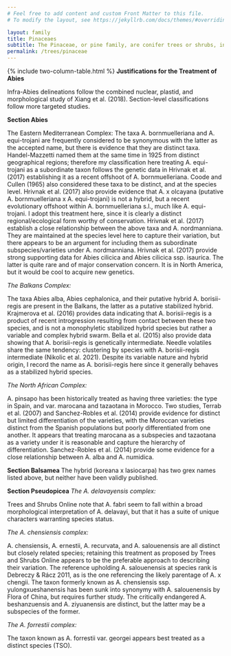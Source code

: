 ```yaml
---
# Feel free to add content and custom Front Matter to this file.
# To modify the layout, see https://jekyllrb.com/docs/themes/#overriding-theme-defaults

layout: family
title: Pinaceaes
subtitle: The Pinaceae, or pine family, are conifer trees or shrubs, including many of the well-known conifers of commercial importance such as cedars, firs, hemlocks, larches, pines and spruces.
permalink: /trees/pinaceae
---
```


{% include two-column-table.html %}
**Justifications for the Treatment of Abies**

Infra-Abies delineations follow the combined nuclear, plastid, and morphological study of Xiang et al. (2018).
Section-level classifications follow more targeted studies.

**Section Abies**

The Eastern Mediterranean Complex:
The taxa A. bornmuelleriana and A. equi-trojani are frequently considered to be synonymous with the latter as the
accepted name, but there is evidence that they are distinct taxa. Handel-Mazzetti named them at the same time in 1925
from distinct geographical regions; therefore my classification here treating A. equi-trojani as a subordinate taxon
follows the genetic data in Hrivnak et al. (2017) establishing it as a recent offshoot of A. bornmuelleriana. Coode
and
Cullen (1965) also considered these taxa to be distinct, and at the species level.
Hrivnak et al. (2017) also provide evidence that A. x olcayana (putative A. bornmuelleriana x A. equi-trojani) is not
a
hybrid, but a recent evolutionary offshoot within A. bornmuelleriana s.l., much like A. equi-trojani. I adopt this
treatment here, since it is clearly a distinct regional/ecological form worthy of conservation.
Hrivnak et al. (2017) establish a close relationship between the above taxa and A. nordmanniana. They are maintained
at
the species level here to capture their variation, but there appears to be an argument for including them as
subordinate
subspecies/varieties under A. nordmanniana.
Hrivnak et al. (2017) provide strong supporting data for Abies cilicica and Abies cilicica ssp. isaurica. The latter
is
quite rare and of major conservation concern. It is in North America, but it would be cool to acquire new genetics.

_The Balkans Complex:_

The taxa Abies alba, Abies cephalonica, and their putative hybrid A. borisii-regis are present in the Balkans, the
latter as a putative stabilized hybrid. Krajmerova et al. (2016) provides data indicating that A. borisii-regis is a
product of recent introgression resulting from contact between these two species, and is not a monophyletic stabilized
hybrid species but rather a variable and complex hybrid swarm. Bella et al. (2015) also provide data showing that A.
borisii-regis is genetically intermediate. Needle volatiles share the same tendency: clustering by species with A.
borisii-regis intermediate (Nikolic et al. 2021). Despite its variable nature and hybrid origin, I record the name as
A.
borisii-regis here since it generally behaves as a stabilized hybrid species.

_The North African Complex:_

A. pinsapo has been historically treated as having three varieties: the type in Spain, and var. marocana and tazaotana
in Morocco. Two studies, Terrab et al. (2007) and Sanchez-Robles et al. (2014) provide evidence for distinct but
limited
differentiation of the varieties, with the Moroccan varieties distinct from the Spanish populations but poorly
differentiated from one another. It appears that treating marocana as a subspecies and tazaotana as a variety under it
is reasonable and capture the hierarchy of differentiation.
Sanchez-Robles et al. (2014) provide some evidence for a close relationship between A. alba and A. numidica.

**Section Balsamea**
The hybrid (koreana x lasiocarpa) has two grex names listed above, but neither have been validly published.

**Section Pseudopicea**
_The A. delavayensis complex:_

Trees and Shrubs Online note that A. fabri seem to fall within a broad morphological interpretation of A. delavayi,
but
that it has a suite of unique characters warranting species status.

_The A. chensiensis complex:_

A. chensiensis, A. ernestii, A. recurvata, and A. salouenensis are all distinct but closely related species; retaining
this treatment as proposed by Trees and Shrubs Online appears to be the preferable approach to describing their
variation. The reference upholding A. salouenensis at species rank is Debreczy & Rácz 2011, as is the one referencing
the likely parentage of A. x chengii.
The taxon formerly known as A. chensiensis ssp. yulongxueshanensis has been sunk into synonymy with A. salouenensis by
Flora of China, but requires further study.
The critically endangered A. beshanzuensis and A. ziyuanensis are distinct, but the latter may be a subspecies of the
former.

_The A. forrestii complex:_

The taxon known as A. forrestii var. georgei appears best treated as a distinct species (TSO).
